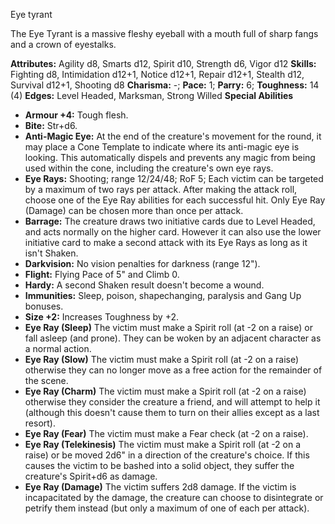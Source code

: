 Eye tyrant

The Eye Tyrant is a massive fleshy eyeball with a mouth full of sharp
fangs and a crown of eyestalks.

**Attributes:** Agility d8, Smarts d12, Spirit d10, Strength d6, Vigor
d12
**Skills:** Fighting d8, Intimidation d12+1, Notice d12+1, Repair d12+1,
Stealth d12, Survival d12+1, Shooting d8
**Charisma:** -; **Pace:** 1; **Parry:** 6; **Toughness:** 14 (4)
**Edges:** Level Headed, Marksman, Strong Willed
**Special Abilities**
- **Armour +4:** Tough flesh.
- **Bite:** Str+d6.
- **Anti-Magic Eye:** At the end of the creature's movement for the
round, it may place a Cone Template to indicate where its anti-magic eye
is looking. This automatically dispels and prevents any magic from being
used within the cone, including the creature's own eye rays.
- **Eye Rays:** Shooting; range 12/24/48; RoF 5; Each victim can be
targeted by a maximum of two rays per attack. After making the attack
roll, choose one of the Eye Ray abilities for each successful hit. Only
Eye Ray (Damage) can be chosen more than once per attack.
- **Barrage:** The creature draws two initiative cards due to Level
Headed, and acts normally on the higher card. However it can also use
the lower initiative card to make a second attack with its Eye Rays as
long as it isn't Shaken.
- **Darkvision:** No vision penalties for darkness (range 12").
- **Flight:** Flying Pace of 5" and Climb 0.
- **Hardy:** A second Shaken result doesn't become a wound.
- **Immunities:** Sleep, poison, shapechanging, paralysis and Gang Up
bonuses.
- **Size +2:** Increases Toughness by +2.
- **Eye Ray (Sleep)** The victim must make a Spirit roll (at -2 on a
raise) or fall asleep (and prone). They can be woken by an adjacent
character as a normal action.
- **Eye Ray (Slow)** The victim must make a Spirit roll (at -2 on a
raise) otherwise they can no longer move as a free action for the
remainder of the scene.
- **Eye Ray (Charm)** The victim must make a Spirit roll (at -2 on a
raise) otherwise they consider the creature a friend, and will attempt
to help it (although this doesn't cause them to turn on their allies
except as a last resort).
- **Eye Ray (Fear)** The victim must make a Fear check (at -2 on a
raise).
- **Eye Ray (Telekinesis)** The victim must make a Spirit roll (at -2 on
a raise) or be moved 2d6" in a direction of the creature's choice. If
this causes the victim to be bashed into a solid object, they suffer the
creature's Spirit+d6 as damage.
- **Eye Ray (Damage)** The victim suffers 2d8 damage. If the victim is
incapacitated by the damage, the creature can choose to disintegrate or
petrify them instead (but only a maximum of one of each per attack).

